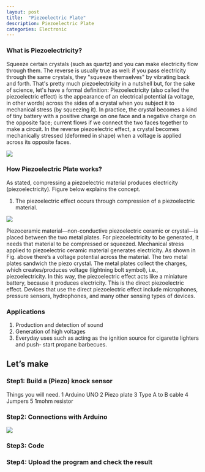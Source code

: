 ```yaml
---
layout: post
title:  "Piezoelectric Plate"
description: Piezoelectric Plate
categories: Electronic
---
```

 


### What is Piezoelectricity?
Squeeze certain crystals (such as quartz) and you can make electricity flow through them. The reverse is usually true as well: if you pass electricity through the same crystals, they "squeeze themselves" by vibrating back and forth. That's pretty much piezoelectricity in a nutshell but, for the sake of science, let's have a formal definition:
Piezoelectricity (also called the piezoelectric effect) is the appearance of an electrical potential (a voltage, in other words) across the sides of a crystal when you subject it to mechanical stress (by squeezing it).
In practice, the crystal becomes a kind of tiny battery with a positive charge on one face and a negative charge on the opposite face; current flows if we connect the two faces together to make a circuit. In the reverse piezoelectric effect, a crystal becomes mechanically stressed (deformed in shape) when a voltage is applied across its opposite faces.


![]({{site.baseurl}}/images/Electronic/15/01.jpg)


### How Piezoelectric Plate works?
As stated, compressing a piezoelectric material produces electricity (piezoelectricity). Figure below explains the concept.
1. The piezoelectric effect occurs through compression of a piezoelectric material.

![]({{site.baseurl}}/images/Electronic/15/01.jpg)

Piezoceramic material—non-conductive piezoelectric ceramic or crystal—is placed between the two metal plates. For piezoelectricity to be generated, it needs that material to be compressed or squeezed. Mechanical stress applied to piezoelectric ceramic material generates electricity.
As shown in Fig. above there’s a voltage potential across the material. The two metal plates sandwich the piezo crystal. The metal plates collect the charges, which creates/produces voltage (lightning bolt symbol), i.e., piezoelectricity. In this way, the piezoelectric effect acts like a miniature battery, because it produces electricity. This is the direct piezoelectric effect. Devices that use the direct piezoelectric effect include microphones, pressure sensors, hydrophones, and many other sensing types of devices.
 
### Applications
1.  Production and detection of sound
2.  Generation of high voltages
3.  Everyday uses such as acting as the ignition source for cigarette lighters and push-  start propane barbecues.


## Let’s make
### Step1: Build a (Piezo) knock sensor
Things you will need.
1   Arduino UNO
2   Piezo plate
3   Type A to B cable
4   Jumpers
5   1mohm resistor



### Step2: Connections with Arduino 

![]({{site.baseurl}}/images/Electronic/15/01.jpg)



### Step3: Code
 
<script src="https://gist.github.com/saylitechno/0190e3e79df6807f5440e33617b1ceeb.js"></script>
 
 
 

### Step4: Upload the program and check the result





